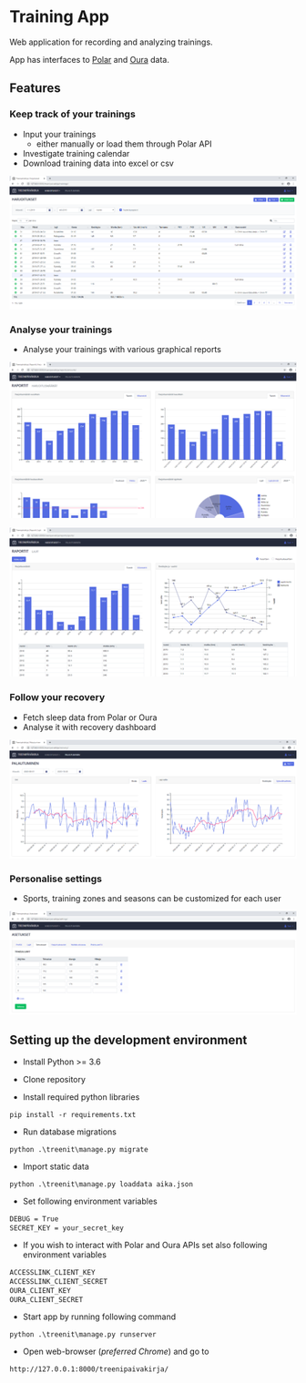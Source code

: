 # Training App #

Web application for recording and analyzing trainings. 

App has interfaces to [Polar](https://www.polar.com/en/accesslink) and [Oura](https://cloud.ouraring.com/docs/) data.

## Features ##

### Keep track of your trainings

* Input your trainings 
    * either manually or load them through Polar API
* Investigate training calendar
* Download training data into excel or csv

![trainings](./img/trainings.png)

### Analyse your trainings

* Analyse your trainings with various graphical reports

![report_amount](./img/report_amount.png)

![report_sport](./img/report_sport.png)

### Follow your recovery

* Fetch sleep data from Polar or Oura
* Analyse it with recovery dashboard

![recovery](./img/recovery.png)

### Personalise settings

* Sports, training zones and seasons can be customized for each user

![settings](./img/settings.png)

## Setting up the development environment ##

* Install Python >= 3.6

* Clone repository

* Install required python libraries

````
pip install -r requirements.txt
````

* Run database migrations

````
python .\treenit\manage.py migrate
````

* Import static data

````
python .\treenit\manage.py loaddata aika.json
````

* Set following environment variables 
````
DEBUG = True
SECRET_KEY = your_secret_key
````

* If you wish to interact with Polar and Oura APIs set also following environment variables
````
ACCESSLINK_CLIENT_KEY
ACCESSLINK_CLIENT_SECRET
OURA_CLIENT_KEY
OURA_CLIENT_SECRET
````

* Start app by running following command
````
python .\treenit\manage.py runserver
````

* Open web-browser (*preferred Chrome*) and go to
````
http://127.0.0.1:8000/treenipaivakirja/
````